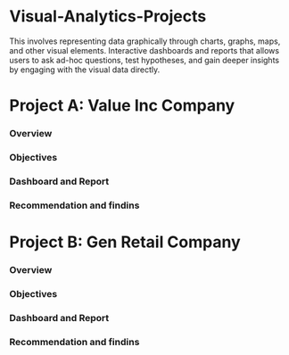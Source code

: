 # Visual-Analytics-Projects
This involves representing data graphically through charts, graphs, maps, and other visual elements. Interactive dashboards and reports that allows users to ask ad-hoc questions, test hypotheses, and gain deeper insights by engaging with the visual data directly. 
# Project A: Value Inc Company
### Overview
### Objectives
### Dashboard and Report
### Recommendation and findins

# Project B: Gen Retail Company
### Overview
### Objectives
### Dashboard and Report
### Recommendation and findins
